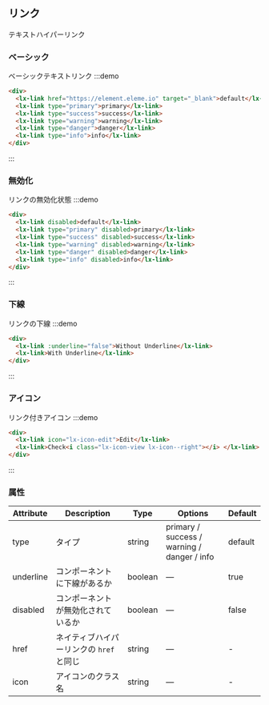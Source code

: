 ## リンク

テキストハイパーリンク

### ベーシック

ベーシックテキストリンク
:::demo

```html
<div>
  <lx-link href="https://element.eleme.io" target="_blank">default</lx-link>
  <lx-link type="primary">primary</lx-link>
  <lx-link type="success">success</lx-link>
  <lx-link type="warning">warning</lx-link>
  <lx-link type="danger">danger</lx-link>
  <lx-link type="info">info</lx-link>
</div>
```

:::

### 無効化

リンクの無効化状態
:::demo

```html
<div>
  <lx-link disabled>default</lx-link>
  <lx-link type="primary" disabled>primary</lx-link>
  <lx-link type="success" disabled>success</lx-link>
  <lx-link type="warning" disabled>warning</lx-link>
  <lx-link type="danger" disabled>danger</lx-link>
  <lx-link type="info" disabled>info</lx-link>
</div>
```

:::

### 下線

リンクの下線
:::demo

```html
<div>
  <lx-link :underline="false">Without Underline</lx-link>
  <lx-link>With Underline</lx-link>
</div>
```

:::

### アイコン

リンク付きアイコン
:::demo

```html
<div>
  <lx-link icon="lx-icon-edit">Edit</lx-link>
  <lx-link>Check<i class="lx-icon-view lx-icon--right"></i> </lx-link>
</div>
```

:::

### 属性

| Attribute | Description                         | Type    | Options                                     | Default |
| --------- | ----------------------------------- | ------- | ------------------------------------------- | ------- |
| type      | タイプ                                | string  | primary / success / warning / danger / info | default |
| underline | コンポーネントに下線があるか | boolean | —                                           | true    |
| disabled  | コンポーネントが無効化されているか   | boolean | —                                           | false   |
| href      | ネイティブハイパーリンクの `href` と同じ   | string  | —                                           | -       |
| icon      | アイコンのクラス名                  | string  | —                                           | -       |
